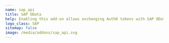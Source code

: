 ```yaml
---
name: sap_api
title: SAP OData
help: Enabling this add-on allows exchanging Auth0 tokens with SAP OData compatible access tokens.
logo_class: SAP
sitemap: false
image: /media/addons/sap_api.svg
---
```

